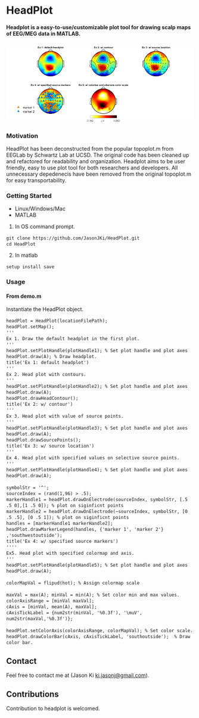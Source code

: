 # HeadPlot

#### Headplot is a easy-to-use/customizable plot tool for drawing scalp maps of EEG/MEG data in MATLAB. 

<p>
    <img src='output/demo.png' width=800 />
</p>

### Motivation
HeadPlot has been deconstructed from the popular topoplot.m from EEGLab by Schwartz Lab at UCSD. 
The original code has been cleaned up and refactored for readability and organization. Headplot aims to be user friendly, easy to use
plot tool for both researchers and developers. All unnecessary depedenecis have been removed from the original topoplot.m for easy transportability.

### Getting Started
- Linux/Windows/Mac
- MATLAB

1) In OS command prompt.
```
git clone https://github.com/JasonJKi/HeadPlot.git
cd HeadPlot
```

2) In matlab
```
setup install save
```

### Usage

#### From demo.m

Instantiate the HeadPlot object. 

```
headPlot = HeadPlot(locationFilePath);
headPlot.setMap();
'''
Ex 1. Draw the default headplot in the first plot.
'''
headPlot.setPlotHandle(plotHandle1); % Set plot handle and plot axes
headPlot.draw(A); % Draw headplot.
title('Ex 1: default headplot')
'''
Ex 2. Head plot with contours.
'''
headPlot.setPlotHandle(plotHandle2); % Set plot handle and plot axes
headPlot.draw(A);
headPlot.drawHeadContour();
title('Ex 2: w/ contour')
'''
Ex 3. Head plot with value of source points.
'''
headPlot.setPlotHandle(plotHandle3); % Set plot handle and plot axes
headPlot.draw(A);
headPlot.drawSourcePoints();
title('Ex 3: w/ source location')
'''
Ex 4. Head plot with specified values on selective source points.
'''
headPlot.setPlotHandle(plotHandle4); % Set plot handle and plot axes
headPlot.draw(A);

symbolStr = '^';
sourceIndex = (rand(1,96) > .5);
markerHandle1 = headPlot.drawOnElectrode(sourceIndex, symbolStr, [.5 .5 0],[1 .5 0]); % plot on siginficnt points
markerHandle2 = headPlot.drawOnElectrode(~sourceIndex, symbolStr, [0 .5 .5], [0 .5 1]); % plot on siginficnt points
handles = [markerHandle1 markerHandle2];
headPlot.drawMarkerLegend(handles, {'marker 1', 'marker 2'} ,'southwestoutside');
title('Ex 4: w/ specified source markers')
''''
Ex5. Head plot with specified colormap and axis.
'''
headPlot.setPlotHandle(plotHandle5); % Set plot handle and plot axes
headPlot.draw(A);

colorMapVal = flipud(hot); % Assign colormap scale

maxVal = max(A); minVal = min(A); % Set color min and max values.
colorAxisRange = [minVal maxVal];
cAxis = [minVal, mean(A), maxVal];
cAxisTickLabel = {num2str(minVal, '%0.3f'), '\muV', num2str(maxVal,'%0.3f')};

headPlot.setColorAxis(colorAxisRange, colorMapVal); % Set color scale.
headPlot.drawColorBar(cAxis, cAxisTickLabel, 'southoutside');  % Draw color bar.
```

## Contact
Feel free to contact me at (Jason Ki ki.jasonj@gmail.com). 

## Contributions
Contribution to headplot is welcomed. 

